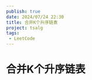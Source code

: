 ```yaml
---
publish: true
date: 2024/07/24 22:30
title: 合并K个升序链表
project: tsalg
tags:
 - LeetCode
---
```


# 合并K个升序链表
